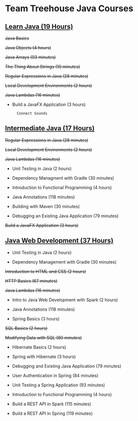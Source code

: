 # **Team Treehouse Java Courses**

## **[Learn Java (19 Hours)](https://teamtreehouse.com/tracks/learn-java)**

~~Java Basics~~

~~Java Objects (4 hours)~~

~~Java Arrays (93 minutes)~~

~~The Thing About Strings (10 minutes)~~

~~Regular Expressions in Java (28 minutes)~~

~~Local Development Environments (2 hours)~~

~~Java Lambdas (16 minutes)~~

- Build a JavaFX Application (3 hours)

        Connect Sounds

## **[Intermediate Java (17 Hours)](https://teamtreehouse.com/tracks/intermediate-java)**

~~Regular Expressions in Java (28 minutes)~~

~~Local Development Environments (2 hours)~~

~~Java Lambdas (16 minutes)~~

- Unit Testing in Java (2 hours)

- Dependency Managment with Gradle (30 minutes)

- Introduction to Functional Programming (4 hours)

- Java Annotations (118 minutes)

- Building with Maven (30 minutes)

- Debugging an Existing Java Application (79 minutes)

~~Build a JavaFX Application (3 hours)~~

## **[Java Web Development (37 Hours)](https://teamtreehouse.com/tracks/java-web-development)**

- Unit Testing in Java (2 hours)

- Dependency Management with Gradle (30 minutes)

~~Introduction to HTML and CSS (2 hours)~~

~~HTTP Basics (67 minutes)~~

~~Java Lambdas (16 minutes)~~

- Intro to Java Web Development with Spark (2 hours)

- Java Annotations (118 minutes)

- Spring Basics (3 hours)

~~SQL Basics (2 hours)~~

~~Modifying Data with SQL (80 minutes)~~

- Hibernate Basics (2 hours)

- Spring with Hibernate (3 hours)

- Debugging and Existing Java Application (79 minutes)

- User Authentication in Spring (84 minutes)

- Unit Testing a Spring Application (93 minutes)

- Introduction to Functional Programming (4 hours)

- Build a REST API in Spark (115 minutes)

- Build a REST API in Spring (119 minutes)